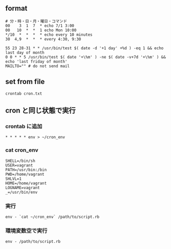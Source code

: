 ## format

```
# 分・時・日・月・曜日・コマンド
00    3  1  7  * echo 7/1 3:00
00   10  *  *  1 echo Mon 10:00
*/10  *  *  *  * echo every 10 minutes
30  4,9  *  *  * every 4:30, 9:30

55 23 28-31 * * /usr/bin/test $( date -d '+1 day' +%d ) -eq 1 && echo last day of month
0 0 * * 5 /usr/bin/test $( date '+\%m' ) -ne $( date -v+7d '+\%m' ) && echo 'last friday of month'
MAILTO="" # do not send mail
```

## set from file

```
crontab cron.txt
```

## cron と同じ状態で実行
### crontab に追加

```
* * * * * env > ~/cron_env
```

### cat cron_env

```
SHELL=/bin/sh
USER=vagrant
PATH=/usr/bin:/bin
PWD=/home/vagrant
SHLVL=1
HOME=/home/vagrant
LOGNAME=vagrant
_=/usr/bin/env
```

### 実行

```
env - `cat ~/cron_env` /path/to/script.rb
```

### 環境変数空で実行

```
env - /path/to/script.rb
```

